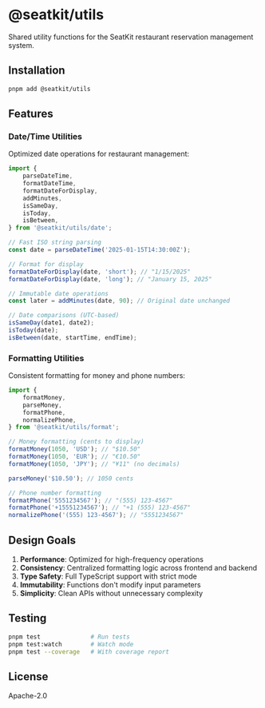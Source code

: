 # @seatkit/utils

Shared utility functions for the SeatKit restaurant reservation management system.

## Installation

```bash
pnpm add @seatkit/utils
```

## Features

### Date/Time Utilities

Optimized date operations for restaurant management:

```typescript
import {
	parseDateTime,
	formatDateTime,
	formatDateForDisplay,
	addMinutes,
	isSameDay,
	isToday,
	isBetween,
} from '@seatkit/utils/date';

// Fast ISO string parsing
const date = parseDateTime('2025-01-15T14:30:00Z');

// Format for display
formatDateForDisplay(date, 'short'); // "1/15/2025"
formatDateForDisplay(date, 'long'); // "January 15, 2025"

// Immutable date operations
const later = addMinutes(date, 90); // Original date unchanged

// Date comparisons (UTC-based)
isSameDay(date1, date2);
isToday(date);
isBetween(date, startTime, endTime);
```

### Formatting Utilities

Consistent formatting for money and phone numbers:

```typescript
import {
	formatMoney,
	parseMoney,
	formatPhone,
	normalizePhone,
} from '@seatkit/utils/format';

// Money formatting (cents to display)
formatMoney(1050, 'USD'); // "$10.50"
formatMoney(1050, 'EUR'); // "€10.50"
formatMoney(1050, 'JPY'); // "¥11" (no decimals)

parseMoney('$10.50'); // 1050 cents

// Phone number formatting
formatPhone('5551234567'); // "(555) 123-4567"
formatPhone('+15551234567'); // "+1 (555) 123-4567"
normalizePhone('(555) 123-4567'); // "5551234567"
```

## Design Goals

1. **Performance**: Optimized for high-frequency operations
2. **Consistency**: Centralized formatting logic across frontend and backend
3. **Type Safety**: Full TypeScript support with strict mode
4. **Immutability**: Functions don't modify input parameters
5. **Simplicity**: Clean APIs without unnecessary complexity

## Testing

```bash
pnpm test              # Run tests
pnpm test:watch        # Watch mode
pnpm test --coverage   # With coverage report
```

## License

Apache-2.0
